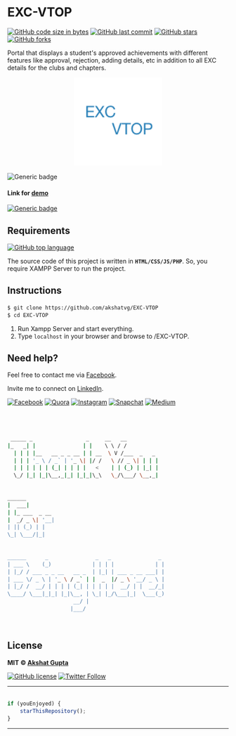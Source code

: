 # EXC-VTOP

[![GitHub code size in bytes](https://img.shields.io/github/languages/code-size/akshatvg/EXC-VTOP?logo=github&style=social)](https://github.com/akshatvg/) [![GitHub last commit](https://img.shields.io/github/last-commit/akshatvg/EXC-VTOP?style=social&logo=git)](https://github.com/akshatvg/) [![GitHub stars](https://img.shields.io/github/stars/akshatvg/EXC-VTOP?style=social)](https://github.com/akshatvg/EXC-VTOP/stargazers) [![GitHub forks](https://img.shields.io/github/forks/akshatvg/EXC-VTOP?style=social&logo=git)](https://github.com/akshatvg/EXC-VTOP/network)

Portal that displays a student's approved achievements with different features like approval, rejection, adding details, etc in addition to all EXC details for the clubs and chapters.

<p align="center">
<a href="https://exc-vtop.akshatvg.com">
<img src="uploads/img/logo.png" width="200px" height="200px" alt="EXC-VTOP Logo"/>
</a>
</p>

![Generic badge](https://img.shields.io/badge/EXC-VTOP-orange) 

#### Link for [demo](https://exc-vtop.akshatvg.com) 
[![Generic badge](https://img.shields.io/badge/view-demo-orange)](https://exc-vtop.akshatvg.com)

## Requirements

[![GitHub top language](https://img.shields.io/github/languages/top/akshatvg/EXC-VTOP?logo=php&style=social)](https://github.com/akshatvg/)

The source code of this project is written in **`HTML/CSS/JS/PHP`**. So, you require XAMPP Server to run the project.

## Instructions

```bash
$ git clone https://github.com/akshatvg/EXC-VTOP
$ cd EXC-VTOP
```
1. Run Xampp Server and start everything.
2. Type `localhost` in your browser and browse to /EXC-VTOP.


## Need help?


Feel free to contact me via [Facebook](https://www.facebook.com/akshatvg).

Invite me to connect on [LinkedIn](https://www.linkedin.com/in/akshatvg/).

[![Facebook](https://img.shields.io/badge/Facebook-add-blue.svg?logo=facebook&logoColor=white)](https://www.facebook.com/akshatvg) [![Quora](https://img.shields.io/badge/Quora-ask-red.svg?logo=quora)](https://www.quora.com/profile/Akshat-Gupta-279) [![Instagram](https://img.shields.io/badge/Instagram-follow-purple.svg?logo=instagram&logoColor=white)](https://www.instagram.com/akshatvg/) [![Snapchat](https://img.shields.io/badge/Snapchat-add-yellow.svg?logo=snapchat&logoColor=white)](https://www.snapchat.com/add/akshatvg) [![Medium](https://img.shields.io/badge/Medium-follow-black.svg?logo=medium&logoColor=white)](https://medium.com/@akshatvg)


```bash



 _____ _                 _     __   __            
|_   _| |               | |    \ \ / /            
  | | | |__   __ _ _ __ | | __  \ V /___  _   _   
  | | | '_ \ / _` | '_ \| |/ /   \ // _ \| | | |  
  | | | | | | (_| | | | |   <    | | (_) | |_| |  
  \_/ |_| |_|\__,_|_| |_|_|\_\   \_/\___/ \__,_|  
                                                  
                                                  
______                                            
|  ___|                                           
| |_ ___  _ __                                    
|  _/ _ \| '__|                                   
| || (_) | |                                      
\_| \___/|_|                                      
                                                  
                                                  
______      _               _   _               _ 
| ___ \    (_)             | | | |             | |
| |_/ / ___ _ _ __   __ _  | |_| | ___ _ __ ___| |
| ___ \/ _ \ | '_ \ / _` | |  _  |/ _ \ '__/ _ \ |
| |_/ /  __/ | | | | (_| | | | | |  __/ | |  __/_|
\____/ \___|_|_| |_|\__, | \_| |_/\___|_|  \___(_)
                     __/ |                        
                    |___/                         

 


```

## License

**MIT &copy; [Akshat Gupta](https://github.com/akshatvg/EXC-VTOP/blob/master/LICENSE)**

[![GitHub license](https://img.shields.io/github/license/akshatvg/EXC-VTOP?style=social&logo=github)](https://github.com/akshatvg/EXC-VTOP/blob/master/LICENSE) [![Twitter Follow](https://img.shields.io/twitter/follow/akshatvg?style=social)](https://twitter.com/akshatvg)

---------

```javascript

if (youEnjoyed) {
    starThisRepository();
}

```

-----------

